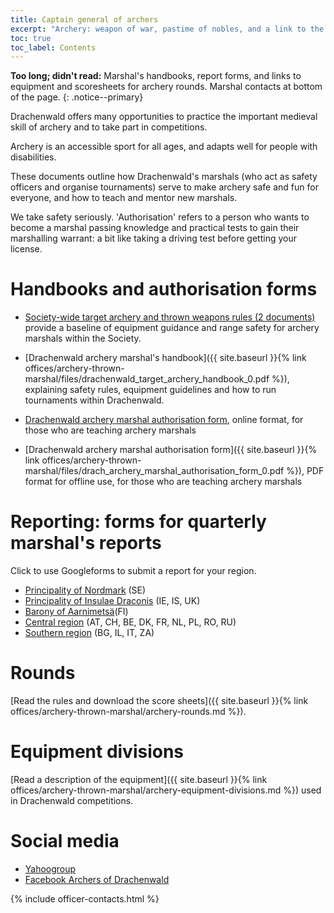 ```yaml
---
title: Captain general of archers 
excerpt: "Archery: weapon of war, pastime of nobles, and a link to the middle ages"
toc: true
toc_label: Contents
---
```


__Too long; didn't read:__ Marshal's handbooks, report forms, and links to equipment and scoresheets for archery rounds. Marshal contacts at bottom of the page. 
{: .notice--primary}

Drachenwald offers many opportunities to practice the important medieval skill of archery and to take part in competitions.

Archery is an accessible sport for all ages, and adapts well for people with disabilities. 

These documents outline how Drachenwald's marshals (who act as safety officers and organise tournaments) serve to make archery safe and fun for everyone, and how to teach and mentor new marshals. 

We take safety seriously. 'Authorisation' refers to a person who wants to become a marshal passing knowledge and practical tests to gain their marshalling warrant: a bit like taking a driving test before getting your license. 

# Handbooks and authorisation forms
* [Society-wide target archery and thrown weapons rules (2 documents)](https://www.sca.org/officers/marshal/combat/t_archery/) provide a baseline of equipment guidance and range safety for archery marshals within the Society.

* [Drachenwald archery marshal's handbook]({{ site.baseurl }}{% link offices/archery-thrown-marshal/files/drachenwald_target_archery_handbook_0.pdf %}), explaining safety rules, equipment guidelines and how to run tournaments within Drachenwald. 

* [Drachenwald archery marshal authorisation form](https://goo.gl/forms/vjRyAuy7UfNwsuEa2), online format, for those who are teaching archery marshals

* [Drachenwald archery marshal authorisation form]({{ site.baseurl }}{% link offices/archery-thrown-marshal/files/drach_archery_marshal_authorisation_form_0.pdf %}), PDF format for offline use, for those who are teaching archery marshals

# Reporting: forms for quarterly marshal's reports

Click to use Googleforms to submit a report for your region.

* [Principality of Nordmark](https://goo.gl/forms/zfE5wygztHLnsl9g2) (SE)
* [Principality of Insulae Draconis](https://goo.gl/forms/PB965pufulcSfZzJ3) (IE, IS, UK)  
* [Barony of Aarnimetsä](https://goo.gl/forms/E9mXJClDWIVMWD7f2)(FI)
* [Central region](https://goo.gl/forms/OKvdVid4v3obVX6A3) (AT, CH, BE, DK, FR, NL, PL, RO, RU)
* [Southern region](https://goo.gl/forms/qAazDUfGV5lCLlR03) (BG, IL, IT, ZA)

# Rounds

[Read the rules and download the score sheets]({{ site.baseurl }}{% link offices/archery-thrown-marshal/archery-rounds.md %}).

# Equipment divisions

[Read a description of the equipment]({{ site.baseurl }}{% link  offices/archery-thrown-marshal/archery-equipment-divisions.md %}) used in Drachenwald competitions.

# Social media
* [Yahoogroup](https://groups.yahoo.com/neo/groups/DW_Archery/info)
* [Facebook Archers of Drachenwald](https://www.facebook.com/groups/DW.Archer/)

{% include officer-contacts.html %}

